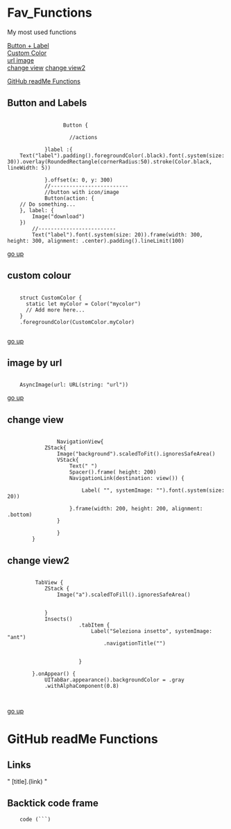 # Fav_Functions
My most used functions 

[Button + Label](#Button-and-labels)  
[Custom Color](#custom-colour)  
[url image](#image-by-url)  
[change view](#change-view) 
[change view2](#change-view2)



[GitHub readMe Functions](#GitHub-readMe-Functions)  

## Button and Labels

```
                  
                  Button {
                    
                    //actions
                                         
            }label :{
    Text("label").padding().foregroundColor(.black).font(.system(size: 30)).overlay(RoundedRectangle(cornerRadius:50).stroke(Color.black,   lineWidth: 5))  
                
            }.offset(x: 0, y: 300)
            //-------------------------
            //button with icon/image
            Button(action: {
    // Do something...
    }, label: {
        Image("download")
    })
        //-------------------------
        Text("label").font(.system(size: 20)).frame(width: 300, height: 300, alignment: .center).padding().lineLimit(100)
```
[go up](#Fav_Functions)  

## custom colour

```

    struct CustomColor {
      static let myColor = Color("mycolor")
      // Add more here...
    }
    .foregroundColor(CustomColor.myColor)
   
```
[go up](#Fav_Functions)  

## image by url

```

    AsyncImage(url: URL(string: "url"))

```
[go up](#Fav_Functions)  

## change view

```

                NavigationView{
            ZStack{
                Image("background").scaledToFit().ignoresSafeArea()
                VStack{
                    Text(" ")
                    Spacer().frame( height: 200)
                    NavigationLink(destination: view()) {
                        
                        Label( "", systemImage: "").font(.system(size: 20))
                      
                    }.frame(width: 200, height: 200, alignment: .bottom)
                }
                 
                }
        }

```

## change view2

```

         TabView {
            ZStack {
                Image("a").scaledToFill().ignoresSafeArea()
                
                
            }
            Insects()
                       .tabItem {
                           Label("Seleziona insetto", systemImage: "ant")
                               .navigationTitle("")
                               
                               
                       }

        }.onAppear() {
            UITabBar.appearance().backgroundColor = .gray
            .withAlphaComponent(0.8)
            
        
```

[go up](#Fav_Functions)  


# GitHub readMe Functions

## Links

" [title].(link)  "

## Backtick code frame
```
    code (```)
    
```


